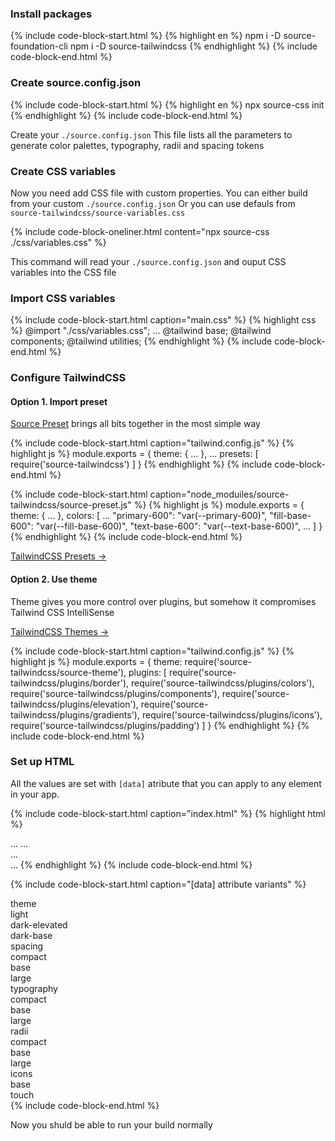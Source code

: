 ### Install packages


{% include code-block-start.html %}
{% highlight en %}
npm i -D source-foundation-cli
npm i -D source-tailwindcss
{% endhighlight %}
{% include code-block-end.html %}


### Create source.config.json

{% include code-block-start.html %}
{% highlight en %}
npx source-css init
{% endhighlight %}
{% include code-block-end.html %}

Create your `./source.config.json` This file lists all the parameters to generate color palettes, typography, radii and spacing tokens

### Create CSS variables

Now you need add CSS file with custom properties. You can either build from your custom
`./source.config.json` Or you can use defauls from `source-tailwindcss/source-variables.css`

{% include code-block-oneliner.html content="npx source-css ./css/variables.css" %}

This command will read your `./source.config.json` and ouput CSS variables into the CSS file

### Import CSS variables

{% include code-block-start.html caption="main.css" %}
{% highlight css %}
@import "./css/variables.css";
...
@tailwind base;
@tailwind components;
@tailwind utilities;
{% endhighlight %}
{% include code-block-end.html %}

### Configure TailwindCSS
#### Option 1. Import preset

<a href="https://github.com/namad/source-tw-playground/blob/main/src/source-preset.js" target="_blank">Source Preset</a> 
brings all bits together in the most simple way

{% include code-block-start.html caption="tailwind.config.js" %}
{% highlight js %}
module.exports = {
    theme: { ... },
    ...
    presets: [
        require('source-tailwindcss')
    ]
}
{% endhighlight %}
{% include code-block-end.html %}

{% include code-block-start.html caption="node_moduiles/source-tailwindcss/source-preset.js" %}
{% highlight js %}
module.exports = {
    theme: { ... },
    colors: [
        ...
        "primary-600": "var(--primary-600)",
        "fill-base-600": "var(--fill-base-600)",
        "text-base-600": "var(--text-base-600)",
        ...
    ]
}
{% endhighlight %}
{% include code-block-end.html %}

<a href="https://tailwindcss.com/docs/presets" target="_blank">TailwindCSS Presets →</a>

#### Option 2. Use theme
Theme gives you more control over plugins, but somehow it compromises Tailwind CSS IntelliSense

<a href="https://tailwindcss.com/docs/theme" target="_blank">TailwindCSS Themes →</a>

{% include code-block-start.html caption="tailwind.config.js" %}
{% highlight js %}
module.exports = {
    theme: require('source-tailwindcss/source-theme'),
    plugins: [
        require('source-tailwindcss/plugins/border'),
        require('source-tailwindcss/plugins/colors'),
        require('source-tailwindcss/plugins/components'),
        require('source-tailwindcss/plugins/elevation'),
        require('source-tailwindcss/plugins/gradients'),
        require('source-tailwindcss/plugins/icons'),
        require('source-tailwindcss/plugins/padding')
    ]
}
{% endhighlight %}
{% include code-block-end.html %}

### Set up HTML
All the values are set with `[data]` atribute that you can apply to any element in your app.

{% include code-block-start.html caption="index.html" %}
{% highlight html %}
<html data-theme="light" data-radii="base" data-spacing="base" data-typography="base" data-icons="base">
<head>
    ...
</head>
<body>
    ...
    <div data-theme="dark-elevated">
        ...
    </div>
    ...
</body>
</html>
{% endhighlight %}
{% include code-block-end.html %}

{% include code-block-start.html caption="[data] attribute variants" %}
<div class="flex flex-row gap-md">
    <div class="flex flex-col flex-1 gap-xs4">
        <div class="font-bold whitespace-nowrap">theme</div>
        <div class="flex flex-col">
            <div class="pl-sm">light</div>
            <div class="pl-sm">dark-elevated</div>
            <div class="pl-sm">dark-base</div>
        </div>
    </div>
    <div class="flex flex-col flex-1 gap-xs4">
        <div class ="font-bold whitespace-nowrap">spacing</div>
        <div class="flex flex-col">
            <div class="pl-sm">compact</div>
            <div class="pl-sm">base</div>
            <div class="pl-sm">large</div>
        </div>
    </div>
    <div class="flex flex-col flex-1 gap-xs4">
        <div class ="font-bold whitespace-nowrap">typography</div>
        <div class="flex flex-col">
            <div class="pl-sm">compact</div>
            <div class="pl-sm">base</div>
            <div class="pl-sm">large</div>
        </div>
    </div>
    <div class="flex flex-col flex-1 gap-xs4">
        <div class ="font-bold whitespace-nowrap">radii</div>
        <div class="flex flex-col">
            <div class="pl-sm">compact</div>
            <div class="pl-sm">base</div>
            <div class="pl-sm">large</div>
        </div>
    </div>
    <div class="flex flex-col flex-1 gap-xs4">
        <div class ="font-bold whitespace-nowrap">icons</div>
        <div class="flex flex-col">
            <div class="pl-sm">base</div>
            <div class="pl-sm">touch</div>
        </div>
    </div>
</div>
{% include code-block-end.html %}

Now you shuld be able to run your build normally